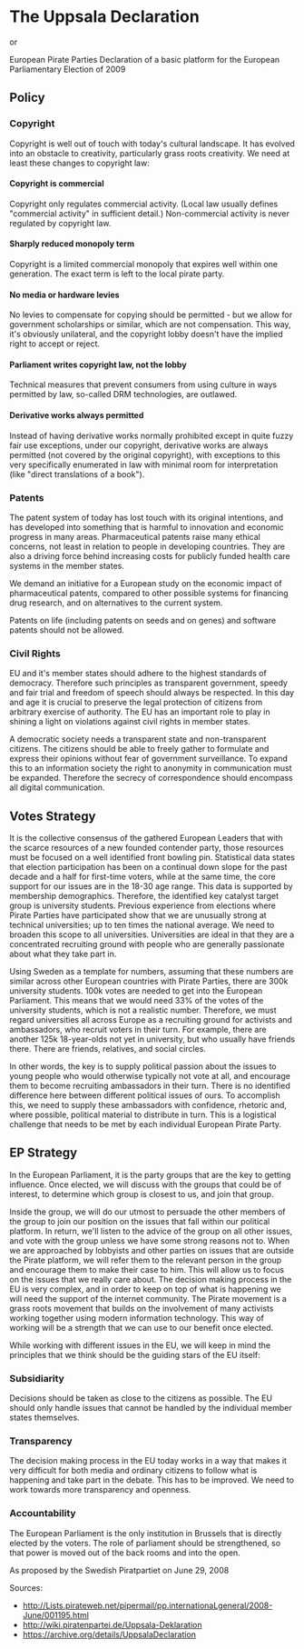 # The Uppsala Declaration

or 

European Pirate Parties Declaration of a basic platform for the European Parliamentary Election of 2009  

## Policy 

### Copyright 

Copyright is well out of touch with today's cultural landscape. It has evolved into an obstacle to creativity, particularly grass roots creativity. We need at least these changes to copyright law: 

#### Copyright is commercial 

Copyright only regulates commercial activity. (Local law usually defines "commercial activity" in sufficient detail.) Non-commercial activity is never regulated by copyright law. 

#### Sharply reduced monopoly term 

Copyright is a limited commercial monopoly that expires well within one generation. The exact term is left to the local pirate party. 

#### No media or hardware levies 

No levies to compensate for copying should be permitted - but we 
allow for government scholarships or similar, which are not compensation. This way, it's obviously 
unilateral, and the copyright lobby doesn't have the implied right to accept or reject. 

#### Parliament writes copyright law, not the lobby 

Technical measures that prevent consumers from 
using culture in ways permitted by law, so-called DRM technologies, are outlawed. 

#### Derivative works always permitted 

Instead of having derivative works normally prohibited except 
in quite fuzzy fair use exceptions, under our copyright, derivative works are always permitted (not 
covered by the original copyright), with exceptions to this very specifically enumerated in law 
with minimal room for interpretation (like "direct translations of a book"). 

### Patents 

The patent system of today has lost touch with its original intentions, and has developed into 
something that is harmful to innovation and economic progress in many areas. 
Pharmaceutical patents raise many ethical concerns, not least in relation to people in developing 
countries. They are also a driving force behind increasing costs for publicly funded health care 
systems in the member states. 

We demand an initiative for a European study on the economic impact of pharmaceutical patents, compared to other possible systems for financing drug research, and on alternatives to the current system. 

Patents on life (including patents on seeds and on genes) and software patents should not be allowed. 

### Civil Rights 

EU and it's member states should adhere to the highest standards of democracy. Therefore such 
principles as transparent government, speedy and fair trial and freedom of speech should always 
be respected. In this day and age it is crucial to preserve the legal protection of citizens from 
arbitrary exercise of authority. The EU has an important role to play in shining a light on violations 
against civil rights in member states. 

A democratic society needs a transparent state and non-transparent citizens. The citizens should 
be able to freely gather to formulate and express their opinions without fear of government 
surveillance. To expand this to an information society the right to anonymity in communication 
must be expanded. Therefore the secrecy of correspondence should encompass all digital 
communication. 

## Votes Strategy 

It is the collective consensus of the gathered European Leaders that with the scarce resources of a 
new founded contender party, those resources must be focused on a well identified front bowling 
pin. Statistical data states that election participation has been on a continual down slope for the 
past decade and a half for first-time voters, while at the same time, the core support for our issues 
are in the 18-30 age range. This data is supported by membership demographics. 
Therefore, the identified key catalyst target group is university students. Previous experience from 
elections where Pirate Parties have participated show that we are unusually strong at technical 
universities; up to ten times the national average. We need to broaden this scope to all 
universities. Universities are ideal in that they are a concentrated recruiting ground with people 
who are generally passionate about what they take part in. 

Using Sweden as a template for numbers, assuming that these numbers are similar across other 
European countries with Pirate Parties, there are 300k university students. 100k votes are needed 
to get into the European Parliament. This means that we would need 33% of the votes of the 
university students, which is not a realistic number. Therefore, we must regard universities all 
across Europe as a recruiting ground for activists and ambassadors, who recruit voters in their 
turn. For example, there are another 125k 18-year-olds not yet in university, but who usually have 
friends there. There are friends, relatives, and social circles. 

In other words, the key is to supply political passion about the issues to young people who would 
otherwise typically not vote at all, and encourage them to become recruiting ambassadors in their 
turn. There is no identified difference here between different political issues of ours. 
To accomplish this, we need to supply these ambassadors with confidence, rhetoric and, where 
possible, political material to distribute in turn. This is a logistical challenge that needs to be met 
by each individual European Pirate Party. 

## EP Strategy 

In the European Parliament, it is the party groups that are the key to getting influence. Once 
elected, we will discuss with the groups that could be of interest, to determine which group is 
closest to us, and join that group. 

Inside the group, we will do our utmost to persuade the other members of the group to join our 
position on the issues that fall within our political platform. In return, we'll listen to the advice of 
the group on all other issues, and vote with the group unless we have some strong reasons not to. 
When we are approached by lobbyists and other parties on issues that are outside the Pirate 
platform, we will refer them to the relevant person in the group and encourage them to make their 
case to him. This will allow us to focus on the issues that we really care about. 
The decision making process in the EU is very complex, and in order to keep on top of what is 
happening we will need the support of the internet community. The Pirate movement is a grass 
roots movement that builds on the involvement of many activists working together using modern 
information technology. This way of working will be a strength that we can use to our benefit once 
elected. 

While working with different issues in the EU, we will keep in mind the principles that we think 
should be the guiding stars of the EU itself: 

### Subsidiarity 

Decisions should be taken as close to the citizens as possible. The EU should only 
handle issues that cannot be handled by the individual member states themselves. 

### Transparency

The decision making process in the EU today works in a way that makes it very 
difficult for both media and ordinary citizens to follow what is happening and take part in the 
debate. This has to be improved. We need to work towards more transparency and openness. 

### Accountability 

The European Parliament is the only institution in Brussels that is directly elected by the voters. The role of parliament should be strengthened, so that power is moved out of the back rooms and into the open. 

As proposed by the Swedish Piratpartiet on June 29, 2008 

Sources: 

- http://Lists.pirateweb.net/pipermail/pp.internationaLgeneral/2008-June/001195.html
- http://wiki.piratenpartei.de/Uppsala-Deklaration
- https://archive.org/details/UppsalaDeclaration
